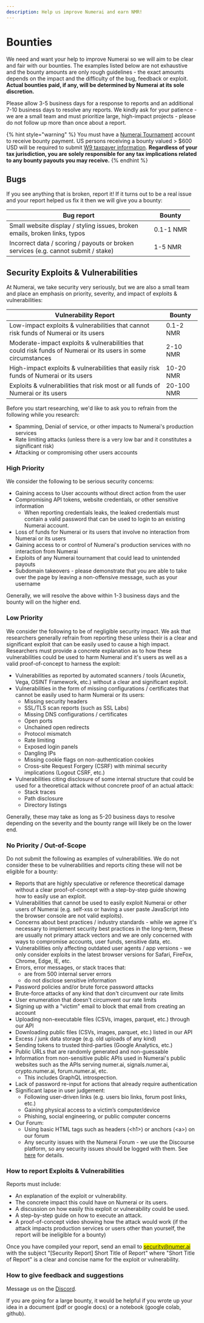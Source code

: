 ```yaml
---
description: Help us improve Numerai and earn NMR!
---
```


# Bounties

We need and want your help to improve Numerai so we will aim to be clear and fair with our bounties. The examples listed below are not exhaustive and the bounty amounts are only rough guidelines - the exact amounts depends on the impact and the difficulty of the bug, feedback or exploit. **Actual bounties paid, if any, will be determined by Numerai at its sole discretion.**

Please allow 3-5 business days for a response to reports and an additional 7-10 business days to resolve any reports. We kindly ask for your patience - we are a small team and must prioritize large, high-impact projects - please do not follow up more than once about a report.

{% hint style="warning" %}
You must have a [Numerai Tournament](https://numer.ai/tournament/) account to receive bounty payment. US persons receiving a bounty valued > $600 USD will be required to submit [W9 taxpayer information](broken-reference/). **Regardless of your tax jurisdiction, you are solely responsible for any tax implications related to any bounty payouts you may receive.**
{% endhint %}

## Bugs

If you see anything that is broken, report it! If it turns out to be a real issue and your report helped us fix it then we will give you a bounty:

<table><thead><tr><th width="365">Bug report</th><th>Bounty</th></tr></thead><tbody><tr><td>Small website display / styling issues, broken emails, broken links, typos</td><td>0.1-1 NMR</td></tr><tr><td>Incorrect data / scoring / payouts or broken services (e.g. cannot submit / stake)</td><td>1-5 NMR</td></tr></tbody></table>

## Security Exploits & Vulnerabilities

At Numerai, we take security very seriously, but we are also a small team and place an emphasis on priority, severity, and impact of exploits & vulnerabilities:

| Vulnerability Report                                                                                           | Bounty     |
| -------------------------------------------------------------------------------------------------------------- | ---------- |
| Low-impact exploits & vulnerabilities that cannot risk funds of Numerai or its users                           | 0.1-2 NMR  |
| Moderate-impact exploits & vulnerabilities that could risk funds of Numerai or its users in some circumstances | 2-10 NMR   |
| High-impact exploits & vulnerabilities that easily risk funds of Numerai or its users                          | 10-20 NMR  |
| Exploits & vulnerabilities that risk most or all funds of Numerai or its users                                 | 20-100 NMR |

Before you start researching, we'd like to ask you to refrain from the following while you research:

* Spamming, Denial of service, or other impacts to Numerai's production services
* Rate limiting attacks (unless there is a very low bar and it constitutes a significant risk)
* Attacking or compromising other users accounts

### High Priority

We consider the following to be serious security concerns:

* Gaining access to User accounts without direct action from the user
* Compromising API tokens, website credentials, or other sensitive information
  * When reporting credentials leaks, the leaked credentials must contain a valid password that can be used to login to an existing Numerai account.
* Loss of funds for Numerai or its users that involve no interaction from Numerai or its users
* Gaining access to or control of Numerai's production services with no interaction from Numerai
* Exploits of any Numerai tournament that could lead to unintended payouts
* Subdomain takeovers - please demonstrate that you are able to take over the page by leaving a non-offensive message, such as your username

Generally, we will resolve the above within 1-3 business days and the bounty will on the higher end.

### **Low Priority**

We consider the following to be of negligible security impact. We ask that researchers generally refrain from reporting these unless their is a clear and significant exploit that can be easily used to cause a high impact. Researchers must provide a concrete explanation as to how these vulnerabilities could be used to harm Numerai and it's users as well as a valid proof-of-concept to harness the exploit:

* Vulnerabilities as reported by automated scanners / tools (Acunetix, Vega, OSINT Framework, etc.) without a clear and significant exploit.
* Vulnerabilities in the form of missing configurations / certificates that cannot be easily used to harm Numerai or its users:
  * Missing security headers
  * SSL/TLS scan reports (such as SSL Labs)
  * Missing DNS configurations / certificates
  * Open ports
  * Unchained open redirects
  * Protocol mismatch
  * Rate limiting
  * Exposed login panels
  * Dangling IPs
  * Missing cookie flags on non-authentication cookies
  * Cross-site Request Forgery (CSRF) with minimal security implications (Logout CSRF, etc.)
* Vulnerabilities citing disclosure of some internal structure that could be used for a theoretical attack without concrete proof of an actual attack:
  * Stack traces
  * Path disclosure
  * Directory listings

Generally, these may take as long as 5-20 business days to resolve depending on the severity and the bounty range will likely be on the lower end.

### **No Priority / Out-of-Scope**

Do not submit the following as examples of vulnerabilities. We do not consider these to be vulnerabilities and reports citing these will not be eligible for a bounty:

* Reports that are highly speculative or reference theoretical damage without a clear proof-of-concept with a step-by-step guide showing how to easily use an exploit.
* Vulnerabilities that cannot be used to easily exploit Numerai or other users of Numerai (e.g. self-xss or having a user paste JavaScript into the browser console are not valid exploits).
* Concerns about best practices / industry standards - while we agree it's necessary to implement security best practices in the long-term, these are usually not primary attack vectors and we are only concerned with ways to compromise accounts, user funds, sensitive data, etc.
* Vulnerabilities only affecting outdated user agents / app versions - we only consider exploits in the latest browser versions for Safari, FireFox, Chrome, Edge, IE,  etc.
* Errors, error messages, or stack traces that:
  * are from 500 internal server errors
  * do not disclose sensitive information
* Password policies and/or brute force password attacks
* Brute-force attacks of any kind that don't circumvent our rate limits
* User enumeration that doesn't circumvent our rate limits
* Signing up with a "victim" email to block that email from creating an account
* Uploading non-executable files (CSVs, images, parquet, etc.) through our API
* Downloading public files (CSVs, images, parquet, etc.) listed in our API
* Excess / junk data storage (e.g. old uploads of any kind)
* Sending tokens to trusted third-parties (Google Analytics, etc.)
* Public URLs that are randomly generated and non-guessable
* Information from non-sensitive public APIs used in Numerai's public websites such as the APIs serving numer.ai, signals.numer.ai, crypto.numer.ai, forum.numer.ai, etc.&#x20;
  * This includes GraphQL introspection.
* Lack of password re-input for actions that already require authentication
* Significant lapse in user judgement:
  * Following user-driven links (e.g. users bio links, forum post links, etc.)
  * Gaining physical access to a victim’s computer/device
  * Phishing, social engineering, or public computer concerns
* Our Forum:
  * Using basic HTML tags such as headers (\<h1>) or anchors (\<a>) on our forum
  * Any security issues with the Numerai Forum - we use the Discourse platform, so any security issues should be logged with them. See [here](https://github.com/discourse/discourse/security) for details.

### How to report Exploits & Vulnerabilities

Reports must include:

* An explanation of the exploit or vulnerability.
* The concrete impact this could have on Numerai or its users.
* A discussion on how easily this exploit or vulnerability could be used.
* A step-by-step guide on how to execute an attack.
* A proof-of-concept video showing how the attack would work (if the attack impacts production services or users other than yourself, the report will be ineligible for a bounty)

Once you have compiled your report, send an email to <mark style="color:blue;">security@numer.ai</mark> with the subject "\[Security Report] Short Title of Report" where "Short Title of Report" is a clear and concise name for the exploit or vulnerability.

### How to give feedback and suggestions

Message us on the [Discord](https://discord.gg/numerai).

If you are going for a large bounty, it would be helpful if you wrote up your idea in a document (pdf or google docs) or a notebook (google colab, github).

